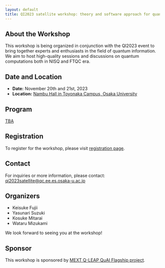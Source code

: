 ```yaml
---
layout: default
title: QI2023 satellite workshop: theory and software approach for quantum computing from NISQ to FTQC
---
```


## About the Workshop

This workshop is being organized in conjunction with the QI2023 event to bring together experts and enthusiasts in the field of quantum information. We aim to host high-quality sessions and discussions on quantum computations both in NISQ and FTQC era.

## Date and Location

- **Date:** November 20th and 21st, 2023
- **Location:** [Nambu Hall in Toyonaka Campus, Osaka University](https://maps.app.goo.gl/3UcKwJ8d4n6vQU2QA)

## Program

[TBA](program.html)


## Registration

To register for the workshop, please visit [registration page](https://docs.google.com/forms/d/e/1FAIpQLSfleazSdFvpIHLL7mWfi-Ec2-5hPY4yCZAu98Spla0iLrl5Yg/viewform?usp=sharing).

## Contact

For inquiries or more information, please contact: qi2023satellite@qc.ee.es.osaka-u.ac.jp


## Organizers

- Keisuke Fujii
- Yasunari Suzuki
- Kosuke Mitarai
- Wataru Mizukami

We look forward to seeing you at the workshop!

## Sponsor
This workshop is sponsored by [MEXT Q-LEAP QuAI Flagship project](https://qleap-qai.jp/). 
